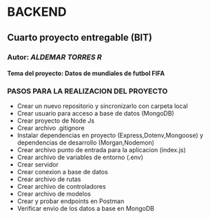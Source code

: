 # **BACKEND**

## **Cuarto proyecto entregable (BIT)**

### Autor: *ALDEMAR TORRES R*

#### Tema del proyecto: Datos de mundiales de futbol FIFA

### PASOS PARA LA REALIZACION DEL PROYECTO

* Crear un nuevo repositorio y sincronizarlo con carpeta local
* Crear usuario para acceso a base de datos (MongoDB)
* Crear proyecto de Node Js
* Crear archivo .gitignore
* Instalar dependencias en proyecto (Express,Dotenv,Mongoose) y dependencias de desarrollo (Morgan,Nodemon)
* Crear archivo punto de entrada para la aplicacion (index.js)
* Crear archivo de variables de entorno (.env)
* Crear servidor
* Crear conexion a base de datos
* Crear archivo de rutas
* Crear archivo de controladores
* Crear archivo de modelos
* Crear y probar endpoints en Postman
* Verificar envio de los datos a base en MongoDB



